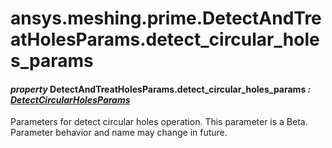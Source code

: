 # ansys.meshing.prime.DetectAndTreatHolesParams.detect_circular_holes_params

#### *property* DetectAndTreatHolesParams.detect_circular_holes_params *: [DetectCircularHolesParams](ansys.meshing.prime.DetectCircularHolesParams.md#ansys.meshing.prime.DetectCircularHolesParams)*

Parameters for detect circular holes operation.
This parameter is a Beta. Parameter behavior and name may change in future.

<!-- !! processed by numpydoc !! -->
